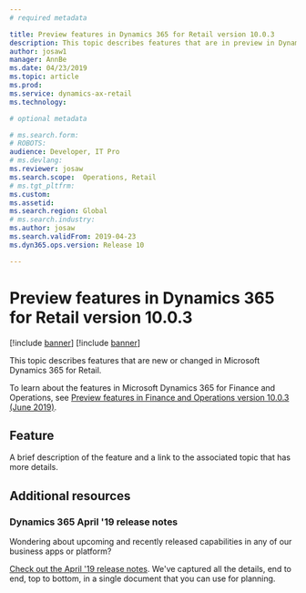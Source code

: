 ```yaml
---
# required metadata

title: Preview features in Dynamics 365 for Retail version 10.0.3
description: This topic describes features that are in preview in Dynamics 365 for Retail. 
author: josaw1
manager: AnnBe
ms.date: 04/23/2019
ms.topic: article
ms.prod: 
ms.service: dynamics-ax-retail
ms.technology: 

# optional metadata

# ms.search.form: 
# ROBOTS: 
audience: Developer, IT Pro
# ms.devlang: 
ms.reviewer: josaw
ms.search.scope:  Operations, Retail
# ms.tgt_pltfrm: 
ms.custom: 
ms.assetid: 
ms.search.region: Global
# ms.search.industry: 
ms.author: josaw
ms.search.validFrom: 2019-04-23
ms.dyn365.ops.version: Release 10

---
```

# Preview features in Dynamics 365 for Retail version 10.0.3

[!include [banner](../../includes/preview-banner.md)]
[!include [banner](../../includes/banner.md)]

This topic describes features that are new or changed in Microsoft Dynamics 365 for Retail. 

To learn about the features in Microsoft Dynamics 365 for Finance and Operations, see [Preview features in Finance and Operations version 10.0.3 (June 2019)](https://docs.microsoft.com/en-us/dynamics365/unified-operations/fin-and-ops/get-started/whats-new-changed-10-0-3).

## Feature 
A brief description of the feature and a link to the associated topic that has more details.


## Additional resources

### Dynamics 365 April '19 release notes

Wondering about upcoming and recently released capabilities in any of our business apps or platform?

[Check out the April '19 release notes](https://docs.microsoft.com/en-us/business-applications-release-notes/April19/index). We've captured all the details, end to end, top to bottom, in a single document that you can use for planning.
